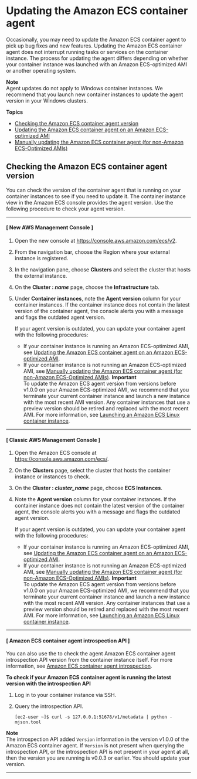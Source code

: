 # Updating the Amazon ECS container agent<a name="ecs-agent-update"></a>

Occasionally, you may need to update the Amazon ECS container agent to pick up bug fixes and new features\. Updating the Amazon ECS container agent does not interrupt running tasks or services on the container instance\. The process for updating the agent differs depending on whether your container instance was launched with an Amazon ECS\-optimized AMI or another operating system\.

**Note**  
Agent updates do not apply to Windows container instances\. We recommend that you launch new container instances to update the agent version in your Windows clusters\.

**Topics**
+ [Checking the Amazon ECS container agent version](#checking_agent_version)
+ [Updating the Amazon ECS container agent on an Amazon ECS\-optimized AMI](agent-update-ecs-ami.md)
+ [Manually updating the Amazon ECS container agent \(for non\-Amazon ECS\-Optimized AMIs\)](manually_update_agent.md)

## Checking the Amazon ECS container agent version<a name="checking_agent_version"></a>

You can check the version of the container agent that is running on your container instances to see if you need to update it\. The container instance view in the Amazon ECS console provides the agent version\. Use the following procedure to check your agent version\.

------
#### [ New AWS Management Console ]

1. Open the new console at [https://console\.aws\.amazon\.com/ecs/v2](https://console.aws.amazon.com/ecs/v2)\.

1. From the navigation bar, choose the Region where your external instance is registered\.

1. In the navigation pane, choose **Clusters** and select the cluster that hosts the external instance\.

1. On the **Cluster : *name*** page, choose the **Infrastructure** tab\.

1. Under **Container instances**, note the **Agent version** column for your container instances\. If the container instance does not contain the latest version of the container agent, the console alerts you with a message and flags the outdated agent version\.

   If your agent version is outdated, you can update your container agent with the following procedures:
   + If your container instance is running an Amazon ECS\-optimized AMI, see [Updating the Amazon ECS container agent on an Amazon ECS\-optimized AMI](agent-update-ecs-ami.md)\.
   + If your container instance is not running an Amazon ECS\-optimized AMI, see [Manually updating the Amazon ECS container agent \(for non\-Amazon ECS\-Optimized AMIs\)](manually_update_agent.md)\.
**Important**  
To update the Amazon ECS agent version from versions before v1\.0\.0 on your Amazon ECS\-optimized AMI, we recommend that you terminate your current container instance and launch a new instance with the most recent AMI version\. Any container instances that use a preview version should be retired and replaced with the most recent AMI\. For more information, see [Launching an Amazon ECS Linux container instance](launch_container_instance.md)\.

------
#### [ Classic AWS Management Console ]

1. Open the Amazon ECS console at [https://console\.aws\.amazon\.com/ecs/](https://console.aws.amazon.com/ecs/)\.

1. On the **Clusters** page, select the cluster that hosts the container instance or instances to check\.

1. On the **Cluster : *cluster\_name*** page, choose **ECS Instances**\.

1. Note the **Agent version** column for your container instances\. If the container instance does not contain the latest version of the container agent, the console alerts you with a message and flags the outdated agent version\.

   If your agent version is outdated, you can update your container agent with the following procedures:
   + If your container instance is running an Amazon ECS\-optimized AMI, see [Updating the Amazon ECS container agent on an Amazon ECS\-optimized AMI](agent-update-ecs-ami.md)\.
   + If your container instance is not running an Amazon ECS\-optimized AMI, see [Manually updating the Amazon ECS container agent \(for non\-Amazon ECS\-Optimized AMIs\)](manually_update_agent.md)\.
**Important**  
To update the Amazon ECS agent version from versions before v1\.0\.0 on your Amazon ECS\-optimized AMI, we recommend that you terminate your current container instance and launch a new instance with the most recent AMI version\. Any container instances that use a preview version should be retired and replaced with the most recent AMI\. For more information, see [Launching an Amazon ECS Linux container instance](launch_container_instance.md)\.

------
#### [ Amazon ECS container agent introspection API  ]

You can also use the to check the agent Amazon ECS container agent introspection API version from the container instance itself\. For more information, see [Amazon ECS container agent introspection](ecs-agent-introspection.md)\.

**To check if your Amazon ECS container agent is running the latest version with the introspection API**

1. Log in to your container instance via SSH\.

1. Query the introspection API\.

   ```
   [ec2-user ~]$ curl -s 127.0.0.1:51678/v1/metadata | python -mjson.tool
   ```
**Note**  
The introspection API added `Version` information in the version v1\.0\.0 of the Amazon ECS container agent\. If `Version` is not present when querying the introspection API, or the introspection API is not present in your agent at all, then the version you are running is v0\.0\.3 or earlier\. You should update your version\.

------
